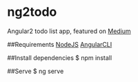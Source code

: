 # ng2todo
Angular2 todo list app, featured on [Medium](https://medium.com/@semeano/angular2-typescript-angularfire2-b1b967ba30ba)

##Requirements
[NodeJS](https://nodejs.org)
[AngularCLI](https://cli.angular.io)

##Install dependencies
    $ npm install

##Serve
    $ ng serve
